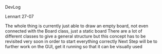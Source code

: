 DevLog

Lennart 27-07

The whole thing is currently just able to draw an empty board, not even connected with the Board class, just a static board
There are a lot of different classes to give a general structure but this concept has to be revisited very soon in order to start everything correctly
Next Step will be to further work on the GUI, get it running so that it can be visually used
